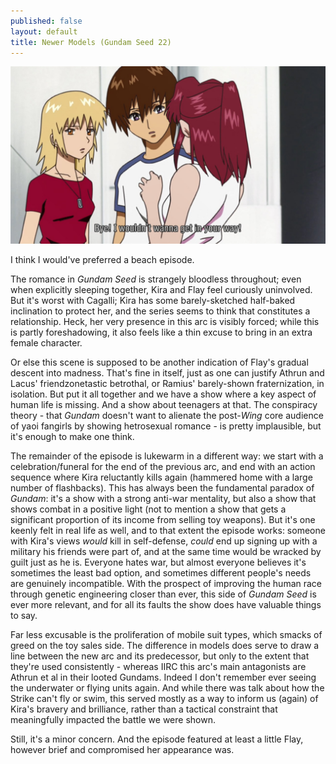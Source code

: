 ```yaml
---
published: false
layout: default
title: Newer Models (Gundam Seed 22)
---
```

![](/bye.jpg)

I think I would've preferred a beach episode.

The romance in *Gundam Seed* is strangely bloodless throughout; even when explicitly sleeping together, Kira and Flay feel curiously uninvolved. But it's worst with Cagalli; Kira has some barely-sketched half-baked inclination to protect her, and the series seems to think that constitutes a relationship. Heck, her very presence in this arc is visibly forced; while this is partly foreshadowing, it also feels like a thin excuse to bring in an extra female character.

Or else this scene is supposed to be another indication of Flay's gradual descent into madness. That's fine in itself, just as one can justify Athrun and Lacus' friendzonetastic betrothal, or Ramius' barely-shown fraternization, in isolation. But put it all together and we have a show where a key aspect of human life is missing. And a show about teenagers at that. The conspiracy theory - that *Gundam* doesn't want to alienate the post-*Wing* core audience of yaoi fangirls by showing hetrosexual romance - is pretty implausible, but it's enough to make one think.

The remainder of the episode is lukewarm in a different way: we start with a celebration/funeral for the end of the previous arc, and end with an action sequence where Kira reluctantly kills again (hammered home with a large number of flashbacks). This has always been the fundamental paradox of *Gundam*: it's a show with a strong anti-war mentality, but also a show that shows combat in a positive light (not to mention a show that gets a significant proportion of its income from selling toy weapons). But it's one keenly felt in real life as well, and to that extent the episode works: someone with Kira's views *would* kill in self-defense, *could* end up signing up with a military his friends were part of, and at the same time would be wracked by guilt just as he is. Everyone hates war, but almost everyone believes it's sometimes the least bad option, and sometimes different people's needs are genuinely incompatible. With the prospect of improving the human race through genetic engineering closer than ever, this side of *Gundam Seed* is ever more relevant, and for all its faults the show does have valuable things to say.

Far less excusable is the proliferation of mobile suit types, which smacks of greed on the toy sales side. The difference in models does serve to draw a line between the new arc and its predecessor, but only to the extent that they're used consistently - whereas IIRC this arc's main antagonists are Athrun et al in their looted Gundams. Indeed I don't remember ever seeing the underwater or flying units again. And while there was talk about how the Strike can't fly or swim, this served mostly as a way to inform us (again) of Kira's bravery and brilliance, rather than a tactical constraint that meaningfully impacted the battle we were shown.

Still, it's a minor concern. And the episode featured at least a little Flay, however brief and compromised her appearance was. 
